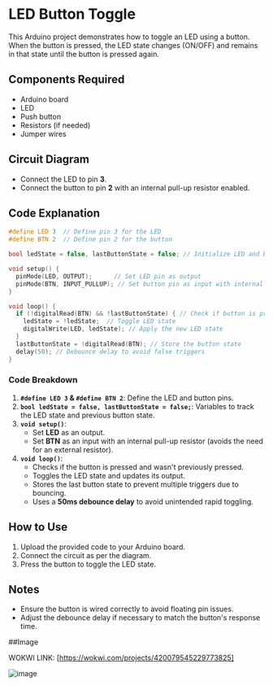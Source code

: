 # LED Button Toggle

This Arduino project demonstrates how to toggle an LED using a button. When the button is pressed, the LED state changes (ON/OFF) and remains in that state until the button is pressed again.

## Components Required
- Arduino board
- LED
- Push button
- Resistors (if needed)
- Jumper wires

## Circuit Diagram
- Connect the LED to pin **3**.
- Connect the button to pin **2** with an internal pull-up resistor enabled.

## Code Explanation
```cpp
#define LED 3  // Define pin 3 for the LED
#define BTN 2  // Define pin 2 for the button

bool ledState = false, lastButtonState = false; // Initialize LED and button state

void setup() {
  pinMode(LED, OUTPUT);      // Set LED pin as output
  pinMode(BTN, INPUT_PULLUP); // Set button pin as input with internal pull-up resistor
}

void loop() {
  if (!digitalRead(BTN) && !lastButtonState) { // Check if button is pressed and wasn't pressed before
    ledState = !ledState;  // Toggle LED state
    digitalWrite(LED, ledState); // Apply the new LED state
  }
  lastButtonState = !digitalRead(BTN); // Store the button state
  delay(50); // Debounce delay to avoid false triggers
}
```

### Code Breakdown
1. **`#define LED 3` & `#define BTN 2`**: Define the LED and button pins.
2. **`bool ledState = false, lastButtonState = false;`**: Variables to track the LED state and previous button state.
3. **`void setup()`**:
   - Set **LED** as an output.
   - Set **BTN** as an input with an internal pull-up resistor (avoids the need for an external resistor).
4. **`void loop()`**:
   - Checks if the button is pressed and wasn't previously pressed.
   - Toggles the LED state and updates its output.
   - Stores the last button state to prevent multiple triggers due to bouncing.
   - Uses a **50ms debounce delay** to avoid unintended rapid toggling.

## How to Use
1. Upload the provided code to your Arduino board.
2. Connect the circuit as per the diagram.
3. Press the button to toggle the LED state.

## Notes
- Ensure the button is wired correctly to avoid floating pin issues.
- Adjust the debounce delay if necessary to match the button's response time.

##Image

WOKWI LINK: [https://wokwi.com/projects/420079545229773825]

![image](https://github.com/user-attachments/assets/e05178c8-9410-47d9-bcb5-8e99dcc9fc5b)




